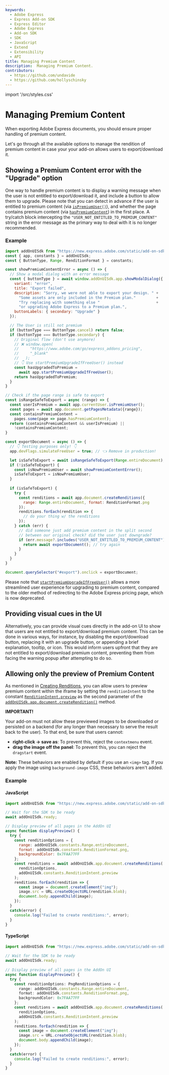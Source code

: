 ```yaml
---
keywords:
  - Adobe Express
  - Express Add-on SDK
  - Express Editor
  - Adobe Express
  - Add-on SDK
  - SDK
  - JavaScript
  - Extend
  - Extensibility
  - API
title: Managing Premium Content
description:  Managing Premium Content.
contributors:
  - https://github.com/undavide
  - https://github.com/hollyschinsky
---
```


import '/src/styles.css'

# Managing Premium Content

When exporting Adobe Express documents, you should ensure proper handling of premium content. 

Let's go through all the available options to manage the rendition of premium content in case your your add-on allows users to export/download it.

## Showing a Premium Content error with the "Upgrade" option

One way to handle premium content is to display a warning message when the user is not entitled to export/download it, and include a button to allow them to upgrade. Please note that you can detect in advance if the user is entitled to premium content (via [`isPremiumUser()`](../../../references/addonsdk/app-currentUser.md#isPremiumUser)), and whether the page contains premium content (via [`hasPremiumContent`](/references/addonsdk/app-document.md#pagemetadata)) in the first place. A try/catch block intercepting the `"USER_NOT_ENTITLED_TO_PREMIUM_CONTENT"` string in the error message as the primary way to deal with it is no longer recommended.

### Example

```js
import addOnUISdk from "https://new.express.adobe.com/static/add-on-sdk/sdk.js";
const { app, constants } = addOnUISdk;
const { ButtonType, Range, RenditionFormat } = constants;

const showPremiumContentError = async () => {
  // Show a modal dialog with an error message
  const { buttonType } = await window.addOnUISdk.app.showModalDialog({
    variant: "error",
    title: "Export failed",
    description: "Sorry, we were not able to export your design. " + 
      "Some assets are only included in the Premium plan."         +
      "Try replacing with something else "                         +
      "or upgrading Adobe Express to a Premium plan.", 
    buttonLabels: { secondary: "Upgrade" }
  });

  // The User is still not premium
  if (buttonType === ButtonType.cancel) return false; 
  if (buttonType === ButtonType.secondary) {
    // Original flow (don't use anymore)
    // ❌ window.open(
    //     "https://www.adobe.com/go/express_addons_pricing", 
    //     "_blank"
    //   );
    // 👇 Use startPremiumUpgradeIfFreeUser() instead 
    const hasUpgradedToPremium = 
      await app.startPremiumUpgradeIfFreeUser();
	return hasUpgradedToPremium;
  }
}

// Check if the page range is safe to export
const isRangeSafeToExport = async (range) => {
  const userIsPremium = await app.currentUser.isPremiumUser();
  const pages = await app.document.getPagesMetadata({range});
  const containsPremiumContent = 
    pages.some(page => page.hasPremiumContent);
  return (containsPremiumContent && userIsPremium) || 
    !containsPremiumContent;  
}

const exportDocument = async () => {
  // 👇 Testing purposes only! 👇
  app.devFlags.simulateFreeUser = true; // 👈 Remove in production!

  let isSafeToExport = await isRangeSafeToExport(Range.entireDocument);
  if (!isSafeToExport) {
    const isNowPremiumUser = await showPremiumContentError();
    isSafeToExport = isNowPremiumUser;
  }
  
  if (isSafeToExport) {
    try {
      const renditions = await app.document.createRenditions({
        range: Range.entireDocument, format: RenditionFormat.png
      });
      renditions.forEach(rendition => { 
        // do your thing w/ the renditions
      });	  
    } catch (err) {
      // did someone just add premium content in the split second 
      // between our original check? did the user just downgrade?
      if (err.message?.includes("USER_NOT_ENTITLED_TO_PREMIUM_CONTENT")) {
        return await exportDocument(); // try again
      }
    }
  }  
}

document.querySelector("#export").onclick = exportDocument;
```

Please note that [`startPremiumUpgradeIfFreeUser()`](../../../references/addonsdk/addonsdk-app.md#startpremiumupgradeiffreeuser) allows a more streamlined user experience for upgrading to premium content, compared to the older method of redirecting to the Adobe Express pricing page, which is now deprecated.

## Providing visual cues in the UI

Alternatively, you can provide visual cues directly in the add-on UI to show that users are not entitled to export/download premium content. This can be done in various ways, for instance, by disabling the export/download button, replacing it with an upgrade button, or appending a brief explanation, tooltip, or icon. This would inform users upfront that they are not entitled to export/download premium content, preventing them from facing the warning popup after attempting to do so.

## Allowing only the preview of Premium Content

As mentioned in [Creating Renditions](./creating_renditions.md), you can allow users to preview premium content within the iframe by setting the `renditionIntent` to the constant [`RenditionIntent.preview`](../../../references/addonsdk/addonsdk-constants.md) as the second parameter of the [`addOnUISdk.app.document.createRendition()`](../../../references/addonsdk/app-document.md#createrenditions) method.

<InlineAlert slots="header, text, text1, text2" variant="warning"/>

**IMPORTANT!**

Your add-on must not allow these previewed images to be downloaded or persisted on a backend (for any longer than necessary to serve the result back to the user). To that end, be sure that users cannot:

- **right-click -> save as**: To prevent this, reject the `contextmenu` event.
- **drag the image off the panel**: To prevent this, you can reject the `dragstart` event.

**Note:** These behaviors are enabled by default if you use an `<img>` tag. If you apply the image using `background-image` CSS, these behaviors aren't added.

### Example

<CodeBlock slots="heading, code" repeat="2" languages="JavaScript, TypeScript" />

#### JavaScript

```js
import addOnUISdk from "https://new.express.adobe.com/static/add-on-sdk/sdk.js";

// Wait for the SDK to be ready
await addOnUISdk.ready;

// Display preview of all pages in the AddOn UI
async function displayPreview() {
  try {
    const renditionOptions = {
      range: addOnUISdk.constants.Range.entireDocument,
      format: addOnUISdk.constants.RenditionFormat.png,
      backgroundColor: 0x7FAA77FF
    };
    const renditions = await addOnUISdk.app.document.createRenditions(
      renditionOptions, 
      addOnUISdk.constants.RenditionIntent.preview
    );
    renditions.forEach(rendition => {
      const image = document.createElement("img");
      image.src = URL.createObjectURL(rendition.blob);
      document.body.appendChild(image);
    });
  }
  catch(error) {
    console.log("Failed to create renditions:", error);
  }
}
```

#### TypeScript

```ts
import addOnUISdk from "https://new.express.adobe.com/static/add-on-sdk/sdk.js";
 
// Wait for the SDK to be ready
await addOnUISdk.ready;
  
// Display preview of all pages in the AddOn UI
async function displayPreview() {
  try {
    const renditionOptions: PngRenditionOptions = {
      range: addOnUISdk.constants.Range.entireDocument,
      format: addOnUISdk.constants.RenditionFormat.png,
      backgroundColor: 0x7FAA77FF
    };
    const renditions = await addOnUISdk.app.document.createRenditions(
      renditionOptions, 
      addOnUISdk.constants.RenditionIntent.preview
    );
    renditions.forEach(rendition => {
      const image = document.createElement("img");
      image.src = URL.createObjectURL(rendition.blob);
      document.body.appendChild(image);
    });
  }
  catch(error) {
    console.log("Failed to create renditions:", error);
  }
}
```